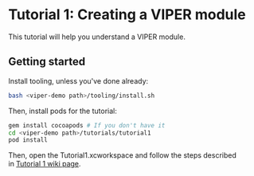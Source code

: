 # Tutorial 1: Creating a VIPER module

This tutorial will help you understand a VIPER module.

## Getting started

Install tooling, unless you've done already:

```bash
bash <viper-demo path>/tooling/install.sh

```

Then, install pods for the tutorial:

```bash
gem install cocoapods # If you don't have it
cd <viper-demo path>/tutorials/tutorial1
pod install
```

Then, open the Tutorial1.xcworkspace and follow the steps described in [Tutorial 1 wiki page](https://github.com/nimblehq/viper-demo/wiki/Tutorial-1).